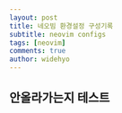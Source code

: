 ```yaml
---
layout: post
title: 네오빔 환경설정 구성기록
subtitle: neovim configs
tags: [neovim]
comments: true
author: widehyo
---
```


## 안올라가는지 테스트
